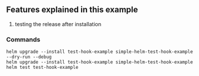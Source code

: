 ## Features explained in this example
1. testing the release after installation


### Commands
```
helm upgrade --install test-hook-example simple-helm-test-hook-example --dry-run --debug
helm upgrade --install test-hook-example simple-helm-test-hook-example
helm test test-hook-example
```